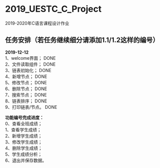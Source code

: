 # 2019_UESTC_C_Project
2019-2020年C语言课程设计作业
## 任务安排（若任务继续细分请添加1.1/1.2这样的编号）
**2019-12-12**  
1、welcome界面； DONE    
2、文件读取组件；  DONE  
3、链表初始化；  DONE  
4、新增节点；  DONE  
5、修改节点；  DONE  
6、删除节点；  DONE  
7、搜索节点；  DONE  
8、链表排序；  DONE  
9、打印链表/节点。  DONE  
  
**功能编号完成进度：**  
0、查看全班成绩；  
1、查看学生成绩；  
2、新增学生成绩；  
3、修改学生成绩；  
4、删除学生成绩；  
5、学生成绩分析；  
6、退出并保存数据。  
